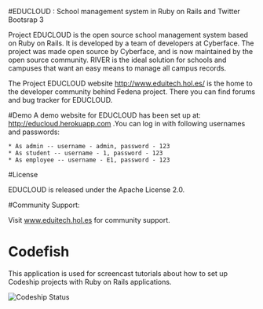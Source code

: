 #EDUCLOUD : School management system in Ruby on Rails  and Twitter Bootsrap 3

Project EDUCLOUD is the open source school management system based on Ruby on Rails. It is developed by a team of developers at Cyberface. The project was made open source by Cyberface, and is now maintained by the open source community. RIVER is the ideal solution for schools and campuses that want an easy means to manage all campus records.

The Project EDUCLOUD website http://www.eduitech.hol.es/ is the home to the developer community behind Fedena project. There you can find forums and bug tracker for EDUCLOUD.

#Demo
A demo website for EDUCLOUD has been set up at: http://educloud.herokuapp.com  .You can log in with following usernames and passwords:

    * As admin -- username - admin, password - 123
    * As student -- username - 1, password - 123
    * As employee -- username - E1, password - 123

#License

EDUCLOUD is released under the Apache License 2.0.

#Community Support:

Visit www.eduitech.hol.es for community support.


Codefish
=================================================

This application is used for screencast tutorials about how to set up Codeship projects with 
Ruby on Rails applications.

![Codeship Status](https://www.codeship.io/projects/3d03cd00-b333-0131-c8ce-0aac319845e5/status)
